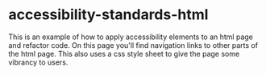 # accessibility-standards-html
This is an example of how to apply accessibility elements to an html page and refactor code.
On this page you'll find navigation links to other parts of the html page.
This also uses a css style sheet to give the page some vibrancy to users.
